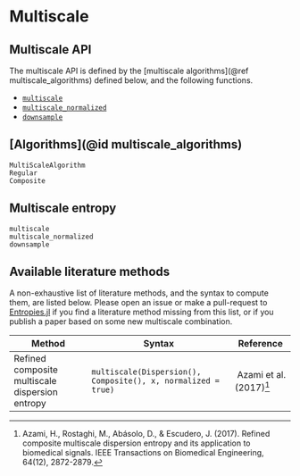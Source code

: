 # Multiscale

## Multiscale API

The multiscale API is defined by the [multiscale algorithms](@ref multiscale_algorithms)
defined below, and the following functions.

- [`multiscale`](@ref)
- [`multiscale_normalized`](@ref)
- [`downsample`](@ref)

## [Algorithms](@id multiscale_algorithms)

```@docs
MultiScaleAlgorithm
Regular
Composite
```

## Multiscale entropy

```@docs
multiscale
multiscale_normalized
downsample
```

## Available literature methods

A non-exhaustive list of literature methods, and the syntax to compute them, are listed
below. Please open an issue or make a pull-request to
[Entropies.jl](https://github.com/JuliaDynamics/Entropies.jl) if you find a literature
method missing from this list, or if you publish a paper based on some new multiscale
combination.

| Method  | Syntax | Reference |
| ------------- | ------------- | ------------- |
| Refined composite multiscale dispersion entropy  | `multiscale(Dispersion(), Composite(), x, normalized = true)` | Azami et al. (2017)[^Azami2017] |

[^Azami2017]:
    Azami, H., Rostaghi, M., Abásolo, D., & Escudero, J. (2017). Refined
    composite multiscale dispersion entropy and its application to biomedical signals.
    IEEE Transactions on Biomedical Engineering, 64(12), 2872-2879.
